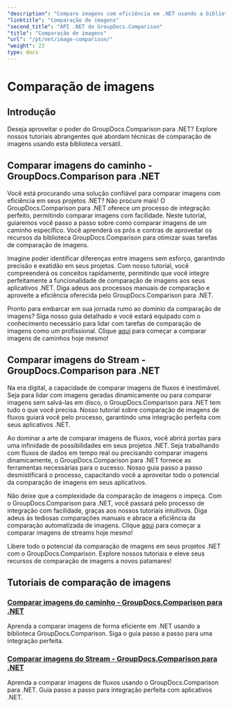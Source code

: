 ```yaml
---
"description": "Compare imagens com eficiência em .NET usando a biblioteca GroupDocs.Comparison. Tutoriais passo a passo para integração perfeita a partir de caminho ou fluxo."
"linktitle": "Comparação de imagens"
"second_title": "API .NET do GroupDocs.Comparison"
"title": "Comparação de imagens"
"url": "/pt/net/image-comparison/"
"weight": 23
type: docs
---
```

# Comparação de imagens


## Introdução

Deseja aproveitar o poder do GroupDocs.Comparison para .NET? Explore nossos tutoriais abrangentes que abordam técnicas de comparação de imagens usando esta biblioteca versátil.

## Comparar imagens do caminho - GroupDocs.Comparison para .NET

Você está procurando uma solução confiável para comparar imagens com eficiência em seus projetos .NET? Não procure mais! O GroupDocs.Comparison para .NET oferece um processo de integração perfeito, permitindo comparar imagens com facilidade. Neste tutorial, guiaremos você passo a passo sobre como comparar imagens de um caminho específico. Você aprenderá os prós e contras de aproveitar os recursos da biblioteca GroupDocs.Comparison para otimizar suas tarefas de comparação de imagens.

Imagine poder identificar diferenças entre imagens sem esforço, garantindo precisão e exatidão em seus projetos. Com nosso tutorial, você compreenderá os conceitos rapidamente, permitindo que você integre perfeitamente a funcionalidade de comparação de imagens aos seus aplicativos .NET. Diga adeus aos processos manuais de comparação e aproveite a eficiência oferecida pelo GroupDocs.Comparison para .NET.

Pronto para embarcar em sua jornada rumo ao domínio da comparação de imagens? Siga nosso guia detalhado e você estará equipado com o conhecimento necessário para lidar com tarefas de comparação de imagens como um profissional. Clique [aqui](./compare-images-from-path/) para começar a comparar imagens de caminhos hoje mesmo!

## Comparar imagens do Stream - GroupDocs.Comparison para .NET

Na era digital, a capacidade de comparar imagens de fluxos é inestimável. Seja para lidar com imagens geradas dinamicamente ou para comparar imagens sem salvá-las em disco, o GroupDocs.Comparison para .NET tem tudo o que você precisa. Nosso tutorial sobre comparação de imagens de fluxos guiará você pelo processo, garantindo uma integração perfeita com seus aplicativos .NET.

Ao dominar a arte de comparar imagens de fluxos, você abrirá portas para uma infinidade de possibilidades em seus projetos .NET. Seja trabalhando com fluxos de dados em tempo real ou precisando comparar imagens dinamicamente, o GroupDocs.Comparison para .NET fornece as ferramentas necessárias para o sucesso. Nosso guia passo a passo desmistificará o processo, capacitando você a aproveitar todo o potencial da comparação de imagens em seus aplicativos.

Não deixe que a complexidade da comparação de imagens o impeça. Com o GroupDocs.Comparison para .NET, você passará pelo processo de integração com facilidade, graças aos nossos tutoriais intuitivos. Diga adeus às tediosas comparações manuais e abrace a eficiência da comparação automatizada de imagens. Clique [aqui](./compare-images-from-stream/) para começar a comparar imagens de streams hoje mesmo!

Libere todo o potencial da comparação de imagens em seus projetos .NET com o GroupDocs.Comparison. Explore nossos tutoriais e eleve seus recursos de comparação de imagens a novos patamares!
## Tutoriais de comparação de imagens
### [Comparar imagens do caminho - GroupDocs.Comparison para .NET](./compare-images-from-path/)
Aprenda a comparar imagens de forma eficiente em .NET usando a biblioteca GroupDocs.Comparison. Siga o guia passo a passo para uma integração perfeita.
### [Comparar imagens do Stream - GroupDocs.Comparison para .NET](./compare-images-from-stream/)
Aprenda a comparar imagens de fluxos usando o GroupDocs.Comparison para .NET. Guia passo a passo para integração perfeita com aplicativos .NET.